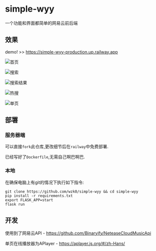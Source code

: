 # simple-wyy
一个功能和界面都简单的网易云前后端

## 效果

demo! >> https://simple-wyy-production.up.railway.app

![首页](https://ghproxy.com/https://raw.githubusercontent.com/wzk0/photo/main/202210192122486.png)

![搜索](https://ghproxy.com/https://raw.githubusercontent.com/wzk0/photo/main/202210192122895.png)

![搜索结果](https://ghproxy.com/https://raw.githubusercontent.com/wzk0/photo/main/202210192123863.png)

![热搜](https://ghproxy.com/https://raw.githubusercontent.com/wzk0/photo/main/202210192123841.png)

![单页](https://ghproxy.com/https://raw.githubusercontent.com/wzk0/photo/main/202210200952765.png)

## 部署

### 服务器端

可以直接`fork`此仓库,更改细节后在`railway`中免费部署.

已经写好了`Dockerfile`,无需自己啊巴啊巴.

### 本地

在确保电脑上有git的情况下执行如下指令:

```
git clone https://github.com/wzk0/simple-wyy && cd simple-wyy
pip install -r requirements.txt
export FLASK_APP=start
flask run
```

## 开发

使用到了网易云API - https://github.com/Binaryify/NeteaseCloudMusicApi

单页在线播放器为APlayer - https://aplayer.js.org/#/zh-Hans/